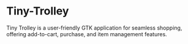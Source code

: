# Tiny-Trolley
Tiny Trolley is a user-friendly GTK application for seamless shopping, offering add-to-cart, purchase, and item management features.
